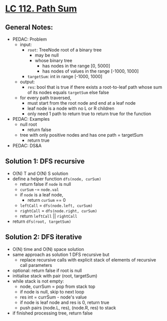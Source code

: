 # [LC 112. Path Sum](https://leetcode.com/problems/path-sum/)

## General Notes:

- PEDAC: Problem
  - input:
    - `root`: TreeNode root of a binary tree
      - may be null
      - whose binary tree
        - has nodes in the range \[0, 5000]
        - has nodes of values in the range \[-1000, 1000]
    - `targetSum`: int in range \[-1000, 1000]
  - output:
    - `res`: bool that is true if there exists a root-to-leaf path whose sum of its nodes equals `targetSum` else false
  - for every path traversed,
    - must start from the root node and end at a leaf node
    - leaf node is a node with no L or R children
    - only need 1 path to return true to return true for the function
- PEDAC: Examples
  - null root
    - return false
  - tree with only positive nodes and has one path = targetSum
    - return true
- PEDAC: DS&A

## Solution 1: DFS recursive

- O(N) T and O(N) S solution
- define a helper function `dfs(node, curSum)`
  - return false if `node` is null
  - `curSum` -= `node.val`
  - if `node` is a leaf node,
    - return `curSum` == 0
  - `leftCall` = `dfs(node.left, curSum)`
  - `rightCall` = `dfs(node.right, curSum)`
  - return `leftCall` || `rightCall`
- return `dfs(root, targetSum)`

## Solution 2: DFS iterative

- O(N) time and O(N) space solution
- same approach as solution 1 DFS recursive but
  - replace recursive calls with explicit stack of elements of recursive call parameters
- optional: return false if root is null
- initialise stack with pair (root, targetSum)
- while stack is not empty:
  - node, currSum = pop from stack top
  - if node is null, skip to next loop
  - res int = currSum - node's value
  - if node is leaf node and res is 0, return true
  - push pairs (node.L, res), (node.R, res) to stack
- if finished processing tree, return false
